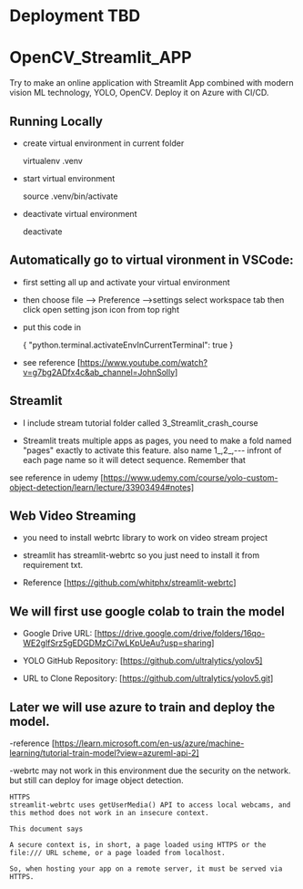 # Deployment TBD


# OpenCV_Streamlit_APP

Try to make an online application with Streamlit App combined with modern vision ML technology, YOLO, OpenCV. Deploy it on Azure with CI/CD. 


## Running Locally  

- create virtual environment in current folder

    virtualenv .venv

- start virtual environment 

    source .venv/bin/activate

- deactivate virtual environment

    deactivate

## Automatically go to virtual vironment in VSCode:

- first setting all up and activate your virtual environment

- then choose file --> Preference -->settings  select workspace tab then click open setting json icon from top right

- put this code in


    {
        "python.terminal.activateEnvInCurrentTerminal": true
    }


- see reference [https://www.youtube.com/watch?v=g7bg2ADfx4c&ab_channel=JohnSolly]


## Streamlit 

- I include stream tutorial folder called 3_Streamlit_crash_course

- Streamlit treats multiple apps as pages, you need to make a fold named "pages" exactly to activate this feature. also name 1_,2_,--- infront of each page name so it will detect sequence. Remember that

see reference in udemy [https://www.udemy.com/course/yolo-custom-object-detection/learn/lecture/33903494#notes]

## Web Video Streaming

- you need to install webrtc library to work on video stream project

- streamlit has streamlit-webrtc so you just need to install it from requirement txt.

- Reference [https://github.com/whitphx/streamlit-webrtc]


## We will first use google colab to train the model 


- Google Drive URL: [https://drive.google.com/drive/folders/16qo-WE2glfSrz5gEDGDMzCi7wLKpUeAu?usp=sharing]


- YOLO GitHub Repository: [https://github.com/ultralytics/yolov5]


- URL to Clone Repository: [https://github.com/ultralytics/yolov5.git]



## Later we will use azure to train and deploy the model. 


-reference [https://learn.microsoft.com/en-us/azure/machine-learning/tutorial-train-model?view=azureml-api-2]

-webrtc may not work in this environment due the security on the network. but still can deploy for image object detection.

    HTTPS
    streamlit-webrtc uses getUserMedia() API to access local webcams, and this method does not work in an insecure context.

    This document says

    A secure context is, in short, a page loaded using HTTPS or the file:/// URL scheme, or a page loaded from localhost.

    So, when hosting your app on a remote server, it must be served via HTTPS.

